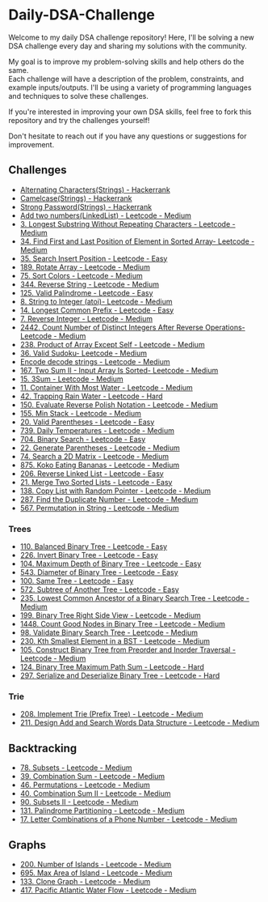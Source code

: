 # Daily-DSA-Challenge

Welcome to my daily DSA challenge repository! Here, I'll be solving a new DSA challenge every day and sharing my
solutions with the community.

My goal is to improve my problem-solving skills and help others do the same.  
Each challenge will have a description of the problem, constraints, and example inputs/outputs. I'll be using a variety
of programming languages and techniques to solve these challenges.

If you're interested in improving your own DSA skills, feel free to fork this repository and try the challenges
yourself!

Don't hesitate to reach out if you have any questions or suggestions for improvement.

## Challenges
- <a href="https://www.hackerrank.com/challenges/alternating-characters/problem">Alternating Characters(Strings) -
  Hackerrank</a>
- <a href="https://www.hackerrank.com/challenges/camelcase/problem">Camelcase(Strings) - Hackerrank</a>
- <a href="https://www.hackerrank.com/challenges/strong-password/problem">Strong Password(Strings) - Hackerrank</a>
- <a href="https://leetcode.com/problems/add-two-numbers/description/">Add two numbers(LinkedList) - Leetcode -
  Medium</a>
- <a href="https://leetcode.com/problems/longest-substring-without-repeating-characters/">3. Longest Substring Without
  Repeating Characters - Leetcode - Medium</a>
- <a href="https://leetcode.com/problems/find-first-and-last-position-of-element-in-sorted-array/description/">34. Find
  First and Last Position of Element in Sorted Array- Leetcode - Medium</a>
- <a href="https://leetcode.com/problems/search-insert-position/description/">35. Search Insert Position - Leetcode -
  Easy</a>
- <a href="https://leetcode.com/problems/rotate-array/">189. Rotate Array - Leetcode - Medium</a>
- <a href="https://leetcode.com/problems/sort-colors/description/">75. Sort Colors - Leetcode - Medium</a>
- <a href="https://leetcode.com/problems/reverse-string/">344. Reverse String - Leetcode - Medium</a>
- <a href="https://leetcode.com/problems/valid-palindrome/">125. Valid Palindrome - Leetcode - Easy</a>
- <a href="https://leetcode.com/problems/string-to-integer-atoi/">8. String to Integer (atoi)- Leetcode - Medium</a>
- <a href="https://leetcode.com/problems/longest-common-prefix/">14. Longest Common Prefix - Leetcode - Easy</a>
- <a href="https://leetcode.com/problems/reverse-integer/">7. Reverse Integer - Leetcode - Medium</a>
- <a href="https://leetcode.com/problems/count-number-of-distinct-integers-after-reverse-operations/description/">2442.
  Count Number of Distinct Integers After Reverse Operations- Leetcode - Medium</a>
- <a href="https://leetcode.com/problems/product-of-array-except-self/description/">238. Product of Array Except Self -
  Leetcode - Medium</a>
- <a href="https://leetcode.com/problems/valid-sudoku/description/">36. Valid Sudoku- Leetcode - Medium</a>
- <a href="https://leetcode.com/problems/encode-and-decode-strings/">Encode decode strings - Leetcode - Medium</a>
- <a href="https://leetcode.com/problems/two-sum-ii-input-array-is-sorted/">167. Two Sum II - Input Array Is Sorted-
  Leetcode - Medium</a>
- <a href="https://leetcode.com/problems/3sum/"> 15. 3Sum - Leetcode - Medium</a>
- <a href="https://leetcode.com/problems/container-with-most-water/"> 11. Container With Most Water - Leetcode - Medium</a>
- <a href="https://leetcode.com/problems/trapping-rain-water/"> 42. Trapping Rain Water - Leetcode - Hard</a>
- <a href="https://leetcode.com/problems/evaluate-reverse-polish-notation/"> 150. Evaluate Reverse Polish Notation - Leetcode - Medium</a>
- <a href="https://leetcode.com/problems/min-stack/"> 155. Min Stack - Leetcode - Medium</a>
- <a href="https://leetcode.com/problems/valid-parentheses/"> 20. Valid Parentheses - Leetcode - Easy</a>
- <a href="https://leetcode.com/problems/daily-temperatures/"> 739. Daily Temperatures - Leetcode - Medium</a>
- <a href="https://leetcode.com/problems/binary-search"> 704. Binary Search - Leetcode - Easy</a>
- <a href="https://leetcode.com/problems/generate-parentheses"> 22. Generate Parentheses - Leetcode - Medium</a>
- <a href="https://leetcode.com/problems/search-a-2d-matrix"> 74. Search a 2D Matrix - Leetcode - Medium</a>
- <a href="https://leetcode.com/problems/koko-eating-bananas"> 875. Koko Eating Bananas - Leetcode - Medium</a>
- <a href="https://leetcode.com/problems/reverse-linked-list/">206. Reverse Linked List - Leetcode - Easy</a>
- <a href="https://leetcode.com/problems/merge-two-sorted-lists/">21. Merge Two Sorted Lists - Leetcode - Easy</a>
- <a href="https://leetcode.com/problems/copy-list-with-random-pointer">138. Copy List with Random Pointer - Leetcode -
  Medium</a>
- <a href="https://leetcode.com/problems/find-the-duplicate-number">287. Find the Duplicate Number - Leetcode -
  Medium</a>
- <a href="https://leetcode.com/problems/permutation-in-string">567. Permutation in String - Leetcode - Medium</a>

### Trees
- <a href="https://leetcode.com/problems/balanced-binary-tree">110. Balanced Binary Tree - Leetcode - Easy</a>
- <a href="https://leetcode.com/problems/invert-binary-tree/">226. Invert Binary Tree - Leetcode - Easy</a>
- <a href="https://leetcode.com/problems/maximum-depth-of-binary-tree">104. Maximum Depth of Binary Tree - Leetcode -
  Easy</a>
- <a href="https://leetcode.com/problems/diameter-of-binary-tree">543. Diameter of Binary Tree - Leetcode - Easy</a>
- <a href="https://leetcode.com/problems/same-tree">100. Same Tree - Leetcode - Easy</a>
- <a href="https://leetcode.com/problems/subtree-of-another-tree">572. Subtree of Another Tree - Leetcode - Easy</a>
- <a href="https://leetcode.com/problems/lowest-common-ancestor-of-a-binary-search-tree/">235. Lowest Common Ancestor of
  a Binary Search Tree - Leetcode - Medium</a>
- <a href="https://leetcode.com/problems/binary-tree-right-side-view">199. Binary Tree Right Side View - Leetcode -
  Medium</a>
- <a href="https://leetcode.com/problems/count-good-nodes-in-binary-tree"> 1448. Count Good Nodes in Binary Tree - Leetcode - Medium</a>
- <a href="https://leetcode.com/problems/validate-binary-search-tree/"> 98. Validate Binary Search Tree - Leetcode - Medium</a>
- <a href="https://leetcode.com/problems/kth-smallest-element-in-a-bst"> 230. Kth Smallest Element in a BST - Leetcode - Medium</a>
- <a href="https://leetcode.com/problems/construct-binary-tree-from-preorder-and-inorder-traversal/"> 105. Construct Binary Tree from Preorder and Inorder Traversal - Leetcode - Medium</a>
- <a href="https://leetcode.com/problems/binary-tree-maximum-path-sum/"> 124. Binary Tree Maximum Path Sum - Leetcode - Hard</a>
- <a href="https://leetcode.com/problems/serialize-and-deserialize-binary-tree">297. Serialize and Deserialize Binary
  Tree - Leetcode - Hard</a>

### Trie
- <a href="https://leetcode.com/problems/implement-trie-prefix-tree/description/"> 208. Implement Trie (Prefix Tree) - Leetcode - Medium</a>
- <a href="https://leetcode.com/problems/design-add-and-search-words-data-structure/description/"> 211. Design Add and Search Words Data Structure - Leetcode - Medium</a>

## Backtracking
- <a href="https://leetcode.com/problems/subsets/"> 78. Subsets - Leetcode - Medium</a>
- <a href="https://leetcode.com/problems/combination-sum/description/"> 39. Combination Sum - Leetcode - Medium</a>
- <a href="https://leetcode.com/problems/permutations/description/"> 46. Permutations - Leetcode - Medium</a>
- <a href="https://leetcode.com/problems/combination-sum-ii"> 40. Combination Sum II - Leetcode - Medium</a>
- <a href="https://leetcode.com/problems/combination-sum-ii"> 90. Subsets II - Leetcode - Medium</a>
- <a href="https://leetcode.com/problems/palindrome-partitioning/description/"> 131. Palindrome Partitioning - Leetcode - Medium</a>
- <a href="https://leetcode.com/problems/letter-combinations-of-a-phone-number/description/"> 17. Letter Combinations of a Phone Number - Leetcode - Medium</a>

## Graphs
- <a href="https://leetcode.com/problems/number-of-islands/description/"> 200. Number of Islands - Leetcode - Medium</a>
- <a href="https://leetcode.com/problems/max-area-of-island/description/"> 695. Max Area of Island - Leetcode - Medium</a>
- <a href="https://leetcode.com/problems/clone-graph/description/"> 133. Clone Graph - Leetcode - Medium</a>
- <a href="https://leetcode.com/problems/pacific-atlantic-water-flow/description/"> 417. Pacific Atlantic Water Flow - Leetcode - Medium</a>
